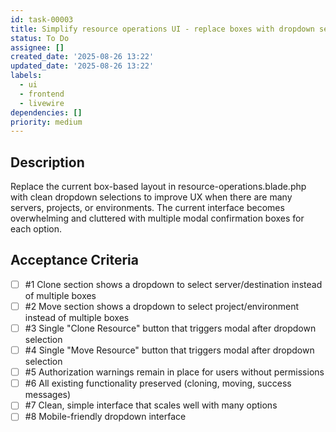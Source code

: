 ```yaml
---
id: task-00003
title: Simplify resource operations UI - replace boxes with dropdown selections
status: To Do
assignee: []
created_date: '2025-08-26 13:22'
updated_date: '2025-08-26 13:22'
labels:
  - ui
  - frontend
  - livewire
dependencies: []
priority: medium
---
```


## Description

Replace the current box-based layout in resource-operations.blade.php with clean dropdown selections to improve UX when there are many servers, projects, or environments. The current interface becomes overwhelming and cluttered with multiple modal confirmation boxes for each option.

## Acceptance Criteria
<!-- AC:BEGIN -->
- [ ] #1 Clone section shows a dropdown to select server/destination instead of multiple boxes
- [ ] #2 Move section shows a dropdown to select project/environment instead of multiple boxes
- [ ] #3 Single "Clone Resource" button that triggers modal after dropdown selection
- [ ] #4 Single "Move Resource" button that triggers modal after dropdown selection
- [ ] #5 Authorization warnings remain in place for users without permissions
- [ ] #6 All existing functionality preserved (cloning, moving, success messages)
- [ ] #7 Clean, simple interface that scales well with many options
- [ ] #8 Mobile-friendly dropdown interface
<!-- AC:END -->
